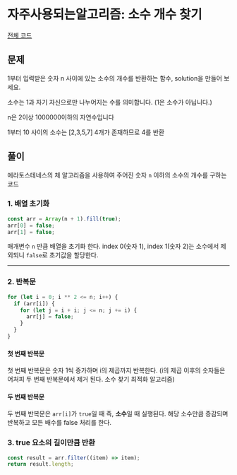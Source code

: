 # 자주사용되는알고리즘: 소수 개수 찾기

[전체 코드](./소수개수찾기_03.js)

## 문제

1부터 입력받은 숫자 n 사이에 있는 소수의 개수를 반환하는 함수, solution을 만들어 보세요.

소수는 1과 자기 자신으로만 나누어지는 수를 의미합니다.
(1은 소수가 아닙니다.)

n은 2이상 1000000이하의 자연수입니다

1부터 10 사이의 소수는 [2,3,5,7] 4개가 존재하므로 4를 반환

## 풀이

에라토스테네스의 체 알고리즘을 사용하여 주어진 숫자 `n` 이하의 소수의 개수를 구하는 코드

### 1. 배열 초기화

```js
const arr = Array(n + 1).fill(true);
arr[0] = false;
arr[1] = false;
```

매개변수 `n` 만큼 배열을 초기화 한다. index 0(숫자 1), index 1(숫자 2)는 소수에서 제외되니 `false`로 초기값을 할당한다.

---

### 2. 반복문

```js
for (let i = 0; i ** 2 <= n; i++) {
  if (arr[i]) {
    for (let j = i + i; j <= n; j += i) {
      arr[j] = false;
    }
  }
}
```

#### 첫 번째 반복문

첫 번째 반복문은 숫자 1씩 증가하며 i의 제곱까지 반복한다. (i의 제곱 이후의 숫자들은 어처피 두 번째 반복문에서 제거 된다. 소수 찾기 최적화 알고리즘)

#### 두 번째 반복문

두 번째 반복문은 `arr[i]`가 `true`일 때 즉, **소수**일 때 실행된다. 해당 소수만큼 증감되며 반복하고 모든 배수를 false 처리를 한다.

### 3. true 요소의 길이만큼 반환

```js
const result = arr.filter((item) => item);
return result.length;
```
